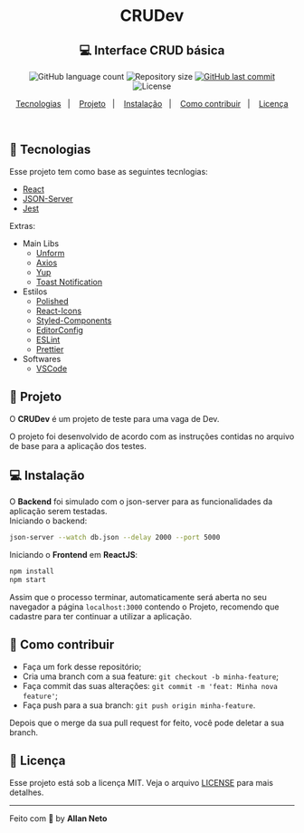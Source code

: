 <h1 align="center">
  CRUDev
</h1>

<h2 align="center">
  💻 Interface CRUD básica
</h2>

<p align="center">
  <img alt="GitHub language count" src="https://img.shields.io/github/languages/count/allanneto/crud-frontend-interface">

  <img alt="Repository size" src="https://img.shields.io/github/repo-size/allanneto/crud-frontend-interface">

  <a href="https://github.com/allanneto/crud-frontend-interface/commits/master">
    <img alt="GitHub last commit" src="https://img.shields.io/github/last-commit/allanneto/crud-frontend-interface">
  </a>

  <img alt="License" src="https://img.shields.io/badge/license-MIT-brightgreen">
</p>

<p align="center">
  <a href="#rocket-tecnologias">Tecnologias</a>&nbsp;&nbsp;&nbsp;|&nbsp;&nbsp;&nbsp;
  <a href="#pushpin-projeto">Projeto</a>&nbsp;&nbsp;&nbsp;|&nbsp;&nbsp;&nbsp;
  <a href="#computer-instalacao">Instalação</a>&nbsp;&nbsp;&nbsp;|&nbsp;&nbsp;&nbsp;
  <a href="#thinking-como-contribuir">Como contribuir</a>&nbsp;&nbsp;&nbsp;|&nbsp;&nbsp;&nbsp;
  <a href="#memo-licença">Licença</a>
</p>

<br>

## :rocket: Tecnologias

Esse projeto tem como base as seguintes tecnlogias:

- [React](https://reactjs.org)
- [JSON-Server](https://github.com/typicode/json-server)
- [Jest](https://jestjs.io/)

Extras:

- Main Libs
  - [Unform](https://unform.dev/)
  - [Axios](https://github.com/axios/axios)
  - [Yup](https://github.com/jquense/yup)
  - [Toast Notification](https://github.com/jossmac/react-toast-notifications)
- Estilos
  - [Polished](https://editorconfig.org/)
  - [React-Icons](https://react-icons.github.io/react-icons/)
  - [Styled-Components](https://styled-components.com/)
  - [EditorConfig](https://editorconfig.org/)
  - [ESLint](https://eslint.org/)
  - [Prettier](https://prettier.io/)
- Softwares
  - [VSCode](https://code.visualstudio.com/)

## :pushpin: Projeto

O **CRUDev** é um projeto de teste para uma vaga de Dev.

O projeto foi desenvolvido de acordo com as instruções contidas no arquivo de base para a aplicação dos testes.

## :computer: Instalação

O **Backend** foi simulado com o json-server para as funcionalidades da aplicação serem testadas.
<br>
Iniciando o backend: <br>

```bash
json-server --watch db.json --delay 2000 --port 5000
```

Iniciando o **Frontend** em **ReactJS**:
<br>

```bash
npm install
npm start
```

Assim que o processo terminar, automaticamente será aberta no seu navegador a página `localhost:3000` contendo o Projeto, recomendo que cadastre para ter continuar a utilizar a aplicação.

## :thinking: Como contribuir

- Faça um fork desse repositório;
- Cria uma branch com a sua feature: `git checkout -b minha-feature`;
- Faça commit das suas alterações: `git commit -m 'feat: Minha nova feature'`;
- Faça push para a sua branch: `git push origin minha-feature`.

Depois que o merge da sua pull request for feito, você pode deletar a sua branch.

## :memo: Licença

Esse projeto está sob a licença MIT. Veja o arquivo [LICENSE](LICENSE.md) para mais detalhes.

---

Feito com 💜 by **Allan Neto**
